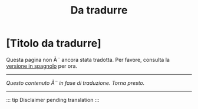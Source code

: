 ﻿---
title: [Da tradurre]
---

<!-- TODO: translation missing - Italian version -->

# [Titolo da tradurre]

Questa pagina non Ã¨ ancora stata tradotta. Per favore, consulta la [versione in spagnolo](/es/mitos-generales-6) per ora.

---

*Questo contenuto Ã¨ in fase di traduzione. Torna presto.*

---

::: tip
Disclaimer pending translation
:::
